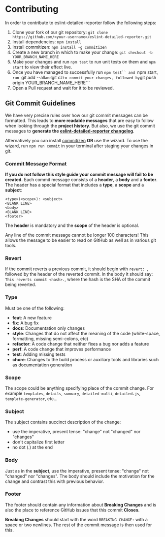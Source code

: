 # Contributing

In order to contribute to eslint-detailed-reporter follow the following steps:

1. Clone your fork of our git repository: ```git clone https://github.com/<your-username>/eslint-detailed-reporter.git```
2. Install dependencies: ```npm install```
3. Install commitizen: ```npm install -g commitizen```
4. Create a new branch in which to make your change: ```git checkout -b YOUR_BRANCH_NAME_HERE```
5. Make your changes and run ```npm test``` to run unit tests on them and ```npm start``` to view their effect live.
6. Once you have managed to successfully run ```npm test`` and ```npm start```, run ```git add --all``` and ```git cz```
to commit your changes, followed by ```git push origin YOUR_BRANCH_NAME_HERE```
7. Open a Pull request and wait for it to be reviewed.

## Git Commit Guidelines

We have very precise rules over how our git commit messages can be formatted.  This leads to **more
readable messages** that are easy to follow when looking through the **project history**.  But also,
we use the git commit messages to **generate the [eslint-detailed-reporter changelog](https://github.com/mportuga/eslint-detailed-reporter/blob/master/CHANGELOG.md)**.

Alternatively you can install [commitizen](https://github.com/commitizen/cz-cli) **OR**
use the wizard. To use the wizard, run `npm run commit` in your terminal after staging your changes in git.

### Commit Message Format
**If you do not follow this style guide your commit message will fail to be created.**
Each commit message consists of a **header**, a **body** and a **footer**.  The header has a special
format that includes a **type**, a **scope** and a **subject**:

```
<type>(<scope>): <subject>
<BLANK LINE>
<body>
<BLANK LINE>
<footer>
```

The **header** is mandatory and the **scope** of the header is optional.

Any line of the commit message cannot be longer 100 characters! This allows the message to be easier
to read on GitHub as well as in various git tools.

### Revert
If the commit reverts a previous commit, it should begin with `revert: `, followed by the header of the reverted commit. In the body it should say: `This reverts commit <hash>.`, where the hash is the SHA of the commit being reverted.

### Type
Must be one of the following:

* **feat**: A new feature
* **fix**: A bug fix
* **docs**: Documentation only changes
* **style**: Changes that do not affect the meaning of the code (white-space, formatting, missing
  semi-colons, etc)
* **refactor**: A code change that neither fixes a bug nor adds a feature
* **perf**: A code change that improves performance
* **test**: Adding missing tests
* **chore**: Changes to the build process or auxiliary tools and libraries such as documentation
  generation

### Scope
The scope could be anything specifying place of the commit change. For example `templates`,
`details`, `summary`, `detailed-multi`, `detailed.js`, `template-generator`, etc...

### Subject
The subject contains succinct description of the change:

* use the imperative, present tense: "change" not "changed" nor "changes"
* don't capitalize first letter
* no dot (.) at the end

### Body
Just as in the **subject**, use the imperative, present tense: "change" not "changed" nor "changes".
The body should include the motivation for the change and contrast this with previous behavior.

### Footer
The footer should contain any information about **Breaking Changes** and is also the place to
reference GitHub issues that this commit **Closes**.

**Breaking Changes** should start with the word `BREAKING CHANGE:` with a space or two newlines. The rest of the commit message is then used for this.
